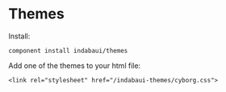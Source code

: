 # Themes

Install:

```
component install indabaui/themes
```

Add one of the themes to your html file:

```
<link rel="stylesheet" href="/indabaui-themes/cyborg.css">
```
